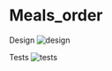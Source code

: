 # Meals_order

Design
![design](https://user-images.githubusercontent.com/56545375/197305367-25680b6a-ffc3-4034-90e2-fe0b826021fe.png)

Tests
![tests](https://user-images.githubusercontent.com/56545375/197305914-bf65ce1d-2591-4618-841c-232a2e42cd5d.png)
